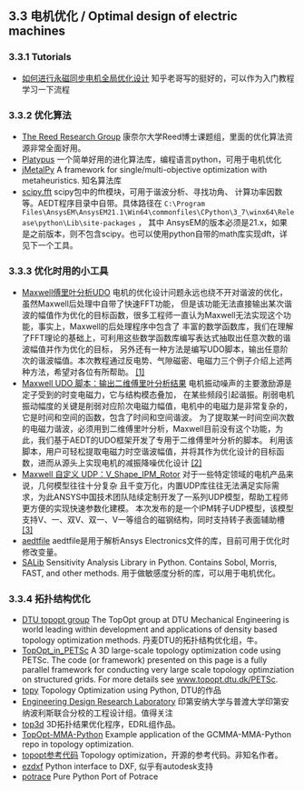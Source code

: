 ## 3.3 电机优化 / Optimal design of electric machines

### 3.3.1 Tutorials

- [如何进行永磁同步电机全局优化设计](https://zhuanlan.zhihu.com/p/43476298)
  知乎老哥写的挺好的，可以作为入门教程学习一下流程

### 3.3.2 优化算法

- [The Reed Research Group](https://reed.cee.cornell.edu)
  康奈尔大学Reed博士课题组，里面的优化算法资源非常全面好用。
- [Platypus](https://github.com/Project-Platypus/Platypus)
  一个简单好用的进化算法库，编程语言python，可用于电机优化
- [jMetalPy](https://github.com/jMetal/jMetalPy) A framework for
  single/multi-objective optimization with metaheuristics. 知名算法库
- [scipy.fft](https://docs.scipy.org/doc/scipy/reference/tutorial/fft.html)
  scipy包中的fft模块，可用于谐波分析、寻找功角、 计算功率因数等。AEDT程序目录中自带。具体路径在
  ```C:\Program Files\AnsysEM\AnsysEM21.1\Win64\commonfiles\CPython\3_7\winx64\Release\python\Lib\site-packages```
  ， 其中 AnsysEM的版本必须是21.x，如果是之前版本，则不包含scipy。也可以使用python自带的math库实现dft，详见下一个工具。

### 3.3.3 优化时用的小工具

- [Maxwell傅里叶分析UDO](docs/Maxwell_FFT_UDO)
  电机的优化设计问题永远也绕不开对谐波的优化，虽然Maxwell后处理中自带了快速FFT功能，
  但是该功能无法直接输出某次谐波的幅值作为优化的目标函数，很多工程师一直认为Maxwell无法实现这个功能，事实上，Maxwell的后处理程序中包含了
  丰富的数学函数库，我们在理解了FFT理论的基础上，可利用这些数学函数库编写表达式抽取出任意次数的谐波幅值并作为优化的目标，
  另外还有一种方法是编写UDO脚本，输出任意阶次的谐波幅值。本次教程通过反电势、气隙磁密、电磁力三个例子介绍上述两种方法，希望对各位有所帮助。
  [[1]](https://mp.weixin.qq.com/s/2TduEvN2K7TRVHnyYjFl1w)
- [Maxwell UDO 脚本：输出二维傅里叶分析结果](docs/FFT2D)  电机振动噪声的主要激励源是定子受到的时变电磁力，它与结构模态叠加，
  在某些频段引起谐振。削弱电机振动幅度的关键是削弱对应阶次电磁力幅值，电机中的电磁力是非常复杂的，它是时间和空间的函数，包含了时间和空间谐波。
  为了提取某一时间空间次数的电磁力谐波，必须用到二维傅里叶分析，Maxwell目前没有这个功能，为此，我们基于AEDT的UDO框架开发了专用于二维傅里叶分析的脚本。
  利用该脚本，用户可轻松提取电磁力时空谐波幅值，并将其作为优化设计的目标函数，进而从源头上实现电机的减振降噪优化设计
  [[2]](https://mp.weixin.qq.com/s/v7qDxoEzgOW3OOCqA1tnmg)
- [Maxwell 自定义 UDP：V_Shape_IPM_Rotor](docs/CustomizedVShapeRotor_UDP)
  对于一些特定领域的电机产品来说，几何模型往往十分复杂
  且千变万化，内置UDP库往往无法满足实际需求，为此ANSYS中国技术团队陆续定制开发了一系列UDP模型，帮助工程师更方便的实现快速参数化建模。
  本次发布的是一个IPM转子UDP模型，该模型支持V、一、双V、双一、V一等组合的磁钢结构，同时支持转子表面辅助槽
  [[3]](https://mp.weixin.qq.com/s/VoS69h_77vRAndxsIJejzQ)
- [aedtfile](https://github.com/POLYU-EMLAB/aedtfile) aedtfile是用于解析Ansys
  Electronics文件的库，目前可用于优化时修改变量。
- [SALib](https://github.com/SALib/SALib) Sensitivity Analysis Library in
  Python. Contains Sobol, Morris, FAST, and other methods. 用于做敏感度分析的库，可以用于电机优化。

### 3.3.4 拓扑结构优化

- [DTU topopt group](https://www.topopt.mek.dtu.dk) The TopOpt group at DTU
  Mechanical Engineering is world leading within development and applications
  of density based topology optimization methods. 丹麦DTU的拓扑结构优化组，牛。
- [TopOpt_in_PETSc](https://github.com/topopt/TopOpt_in_PETSc) A 3D large-scale
  topology optimization code using PETSc. The code (or framework) presented on
  this page is a fully parallel framework for conducting very large scale
  topology optimziation on structured grids. For more details
  see www.topopt.dtu.dk/PETSc.
- [topy](https://github.com/williamhunter/topy) Topology Optimization using
  Python, DTU的作品
- [Engineering Design Research Laboratory](https://edrl.et.iupui.edu/)
  印第安纳大学与普渡大学印第安纳波利斯联合分校的工程设计组。值得关注
- [top3d](https://www.top3d.app/) 3D拓扑结果优化程序，EDRL组作品。
- [TopOpt-MMA-Python](https://github.com/arjendeetman/TopOpt-MMA-Python)
  Example application of the GCMMA-MMA-Python repo in topology optimization.
- [topopt参考代码](https://github.com/AJJLagerweij/topopt) Topology
  optimization，开源的参考代码。非知名作者。
- [ezdxf](https://github.com/mozman/ezdxf) Python interface to DXF,
  似乎有autodesk支持
- [potrace](https://github.com/tatarize/potrace) Pure Python Port of Potrace
